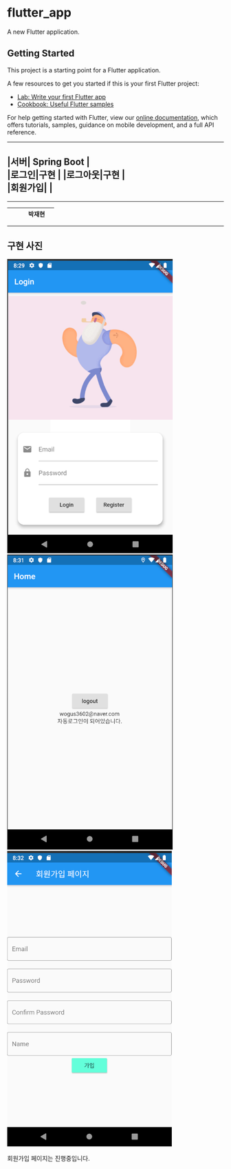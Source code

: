 # flutter_app

A new Flutter application.

## Getting Started

This project is a starting point for a Flutter application.

A few resources to get you started if this is your first Flutter project:

- [Lab: Write your first Flutter app](https://flutter.dev/docs/get-started/codelab)
- [Cookbook: Useful Flutter samples](https://flutter.dev/docs/cookbook)

For help getting started with Flutter, view our
[online documentation](https://flutter.dev/docs), which offers tutorials,
samples, guidance on mobile development, and a full API reference.

------------------------------------------------------------------------------------------------------------------------------------------
|서버|  Spring Boot           |         
|로그인|구현 | 
|로그아웃|구현         |  
|회원가입|         | 
------------------------------------------------------------------------------------------------------------------------------------------
 ------------------------------------------------------------------------------------------------------------------------------------------
||             |            |      박재현       |               |
|---| --------------------- | --------------------- | --------------------- | --------------------- |

------------------------------------------------------------------------------------------------------------------------------------------
 

## 구현 사진

![Swagger](./picture/p1.png)
![Swagger](./picture/p2.png)
![Swagger](./picture/p3.png)


회원가입 페이지는 진행중입니다.
